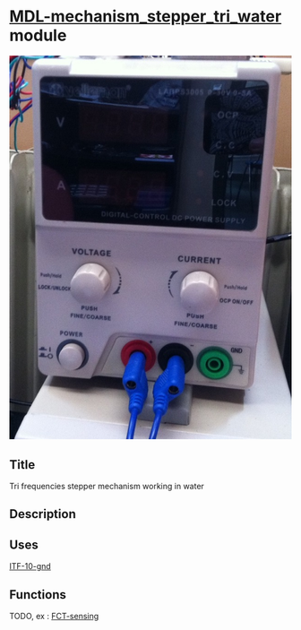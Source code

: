 # [MDL-mechanism_stepper_tri_water]() module
![](viewme.jpg)

## Title
Tri frequencies stepper mechanism working in water

## Description

## Uses
[ITF-10-gnd](../../interfaces/ITF-10-gnd)

## Functions
TODO, ex : [FCT-sensing](../../functions/FCT-sensing)
